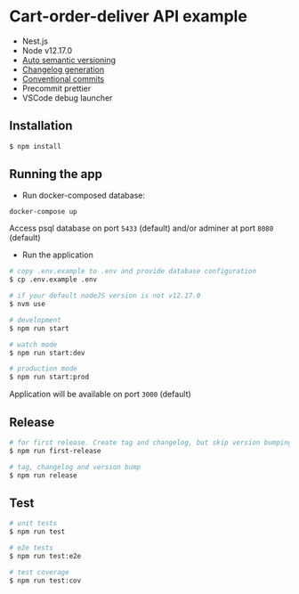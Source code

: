 # Cart-order-deliver API example

* Nest.js
* Node v12.17.0
* [Auto semantic versioning](https://semver.org/)
* [Changelog generation](https://github.com/conventional-changelog/standard-version)
* [Conventional commits](https://www.conventionalcommits.org/en/v1.0.0-beta.3/)
* Precommit prettier
* VSCode debug launcher

## Installation

```bash
$ npm install
```

## Running the app

* Run docker-composed database:

`docker-compose up`

Access psql database on port `5433` (default) and/or adminer at port `8080` (default)

* Run the application

```bash
# copy .env.example to .env and provide database configuration
$ cp .env.example .env

# if your default nodeJS version is not v12.17.0
$ nvm use 

# development
$ npm run start

# watch mode
$ npm run start:dev

# production mode
$ npm run start:prod
```

Application will be available on port `3000` (default)

## Release

```bash
# for first release. Create tag and changelog, but skip version bumping
$ npm run first-release

# tag, changelog and version bump
$ npm run release
```

## Test

```bash
# unit tests
$ npm run test

# e2e tests
$ npm run test:e2e

# test coverage
$ npm run test:cov
```

